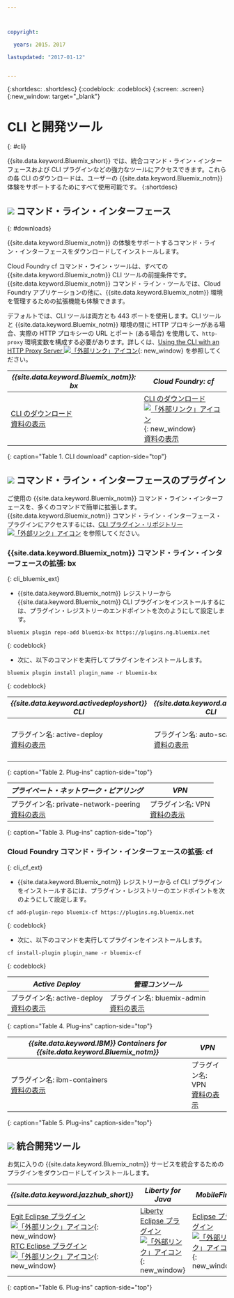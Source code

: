 ```yaml
---



copyright:

  years: 2015，2017

lastupdated: "2017-01-12"


---
```


{:shortdesc: .shortdesc}
{:codeblock: .codeblock}
{:screen: .screen}
{:new_window: target="_blank"}

# CLI と開発ツール
{: #cli}

{{site.data.keyword.Bluemix_short}} では、統合コマンド・ライン・インターフェースおよび CLI プラグインなどの強力なツールにアクセスできます。これらの各 CLI のダウンロードは、ユーザーの {{site.data.keyword.Bluemix_notm}} 体験をサポートするためにすべて使用可能です。
{:shortdesc}

## ![](./images/CLI.svg) コマンド・ライン・インターフェース
{: #downloads}

{{site.data.keyword.Bluemix_notm}} の体験をサポートするコマンド・ライン・インターフェースをダウンロードしてインストールします。

Cloud Foundry cf コマンド・ライン・ツールは、すべての {{site.data.keyword.Bluemix_notm}} CLI ツールの前提条件です。{{site.data.keyword.Bluemix_notm}} コマンド・ライン・ツールでは、Cloud Foundry アプリケーションの他に、{{site.data.keyword.Bluemix_notm}} 環境を管理するための拡張機能も体験できます。

デフォルトでは、CLI ツールは両方とも 443 ポートを使用します。CLI ツールと {{site.data.keyword.Bluemix_notm}} 環境の間に HTTP プロキシーがある場合、実際の HTTP プロキシーの URL とポート (ある場合) を使用して、`http-proxy` 環境変数を構成する必要があります。詳しくは、[Using the CLI with an HTTP Proxy Server ![「外部リンク」アイコン](../icons/launch-glyph.svg)](http://docs.cloudfoundry.org/cf-cli/http-proxy.html){: new_window} を参照してください。


| *{{site.data.keyword.Bluemix_notm}}: bx* | *Cloud Foundry: cf* |
|---------------------|---------------|
| [CLI のダウンロード](http://clis.ng.bluemix.net/)  <br> [資料の表示](/docs/cli/reference/bluemix_cli/index.html)|  [CLI のダウンロード ![「外部リンク」アイコン](../icons/launch-glyph.svg)](https://github.com/cloudfoundry/cli/releases){: new_window}  <br> [資料の表示](/docs/cli/reference/cfcommands/index.html) |
{: caption="Table 1. CLI download" caption-side="top"}


## ![](./images/CLI_Plugin.svg) コマンド・ライン・インターフェースのプラグイン

ご使用の {{site.data.keyword.Bluemix_notm}} コマンド・ライン・インターフェースを、多くのコマンドで簡単に拡張します。{{site.data.keyword.Bluemix_notm}} コマンド・ライン・インターフェース・プラグインにアクセスするには、[CLI プラグイン・リポジトリー ![「外部リンク」アイコン](../icons/launch-glyph.svg)](https://plugins.ng.bluemix.net/) を参照してください。

### {{site.data.keyword.Bluemix_notm}} コマンド・ライン・インターフェースの拡張: bx
{: cli_bluemix_ext}

* {{site.data.keyword.Bluemix_notm}} レジストリーから {{site.data.keyword.Bluemix_notm}} CLI プラグインをインストールするには、プラグイン・レジストリーのエンドポイントを次のようにして設定します。

```
bluemix plugin repo-add bluemix-bx https://plugins.ng.bluemix.net
```
{: codeblock}

* 次に、以下のコマンドを実行してプラグインをインストールします。

```
bluemix plugin install plugin_name -r bluemix-bx
```
{: codeblock}


| *{{site.data.keyword.activedeployshort}} CLI* | *{{site.data.keyword.autoscaling}} CLI* | *IBM Containers*  |
|-----|-----|-----|
| プラグイン名: active-deploy<br> [資料の表示](/docs/services/ActiveDeploy/cli.html#cli) | プラグイン名: auto-scaling <br> [資料の表示](/docs/cli/plugins/auto-scaling/index.html) |  プラグイン名: IBM-Containers  <br> [資料の表示](/docs/cli/plugins/containers/index.html) |
{: caption="Table 2. Plug-ins" caption-side="top"}

|  *プライベート・ネットワーク・ピアリング* | *VPN*  |
|-----|-----|
| プラグイン名: private-network-peering  <br> [資料の表示](/docs/cli/plugins/pnp/index.html) |プラグイン名: VPN <br> [資料の表示](/docs/cli/plugins/bx_vpn/index.html) |
{: caption="Table 3. Plug-ins" caption-side="top"}


### Cloud Foundry コマンド・ライン・インターフェースの拡張: cf
{: cli_cf_ext}

* {{site.data.keyword.Bluemix_notm}} レジストリーから cf CLI プラグインをインストールするには、プラグイン・レジストリーのエンドポイントを次のようにして設定します。

```
cf add-plugin-repo bluemix-cf https://plugins.ng.bluemix.net
```
{: codeblock}

* 次に、以下のコマンドを実行してプラグインをインストールします。

```
cf install-plugin plugin_name -r bluemix-cf
```
{: codeblock}


| *Active Deploy* | *管理コンソール* |
|-----------------|-----------------|
| プラグイン名: active-deploy<br>  [資料の表示](/docs/services/ActiveDeploy/cli.html#cli) |  プラグイン名: bluemix-admin<br> [資料の表示](/docs/cli/plugins/bluemix_admin/index.html) |
{: caption="Table 4. Plug-ins" caption-side="top"}


| *{{site.data.keyword.IBM}} Containers for {{site.data.keyword.Bluemix_notm}}* | *VPN* |
|-----------------|-----------------|
| プラグイン名: ibm-containers<br> [資料の表示](https://www.{DomainName}/docs/containers/container_cli_cfic.html#container_cli_cfic) | プラグイン名: VPN <br> [資料の表示](/docs/cli/plugins/vpn/index.html) |
{: caption="Table 5. Plug-ins" caption-side="top"}


## ![](./images/Integrated_Dev_Tools.svg) 統合開発ツール

お気に入りの {{site.data.keyword.Bluemix_notm}} サービスを統合するためのプラグインをダウンロードしてインストールします。

| *{{site.data.keyword.jazzhub_short}}* | *Liberty for Java* | *MobileFirst* | *{{site.data.keyword.rules_short}}* | *Eclipse Tools for Bluemix* |
|-------------|----------|----------|----------|----------|
| [Egit Eclipse プラグイン ![「外部リンク」アイコン](../icons/launch-glyph.svg)](https://hub.jazz.net/docs/reference/gitclient/#eclipse_using_egit){: new_window} <br> [RTC Eclipse プラグイン ![「外部リンク」アイコン](../icons/launch-glyph.svg)](https://hub.jazz.net/docs/reference/gitclient/#eclipse_using_rtc){: new_window} | [Liberty Eclipse プラグイン ![「外部リンク」アイコン](../icons/launch-glyph.svg)](https://developer.ibm.com/wasdev/downloads/liberty-profile-using-eclipse/){: new_window} | [Eclipse プラグイン ![「外部リンク」アイコン](../icons/launch-glyph.svg)](https://marketplace.eclipse.org/content/ibm-mobilefirst-platform-studio){: new_window} | [Rules Designer Eclipse プラグイン ![「外部リンク」アイコン](../icons/launch-glyph.svg)](/docs/services/rules/index.html#rulov002) | [Bluemix Eclipse プラグイン ![「外部リンク」アイコン](../icons/launch-glyph.svg)](https://console.ng.bluemix.net/docs/manageapps/eclipsetools/eclipsetools.html){: new_window} |
{: caption="Table 6. Plug-ins" caption-side="top"}
